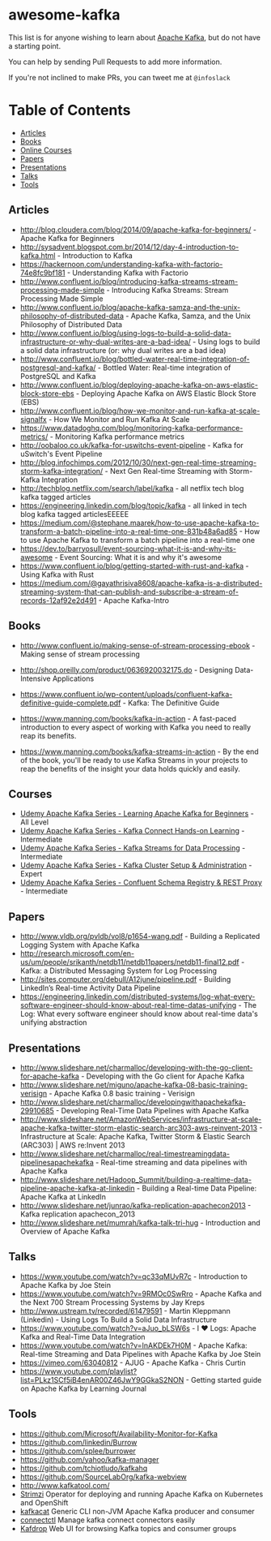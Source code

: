 # awesome-kafka

This list is for anyone wishing to learn about [Apache Kafka](http://kafka.apache.org/), but do not have a starting point.

You can help by sending Pull Requests to add more information.

If you're not inclined to make PRs, you can tweet me at `@infoslack`

# Table of Contents

- [Articles](#articles)
- [Books](#books)
- [Online Courses](#courses)
- [Papers](#papers)
- [Presentations](#presentations)
- [Talks](#talks)
- [Tools](#tools)

## Articles

- http://blog.cloudera.com/blog/2014/09/apache-kafka-for-beginners/ - Apache Kafka for Beginners
- http://sysadvent.blogspot.com.br/2014/12/day-4-introduction-to-kafka.html - Introduction to Kafka
- https://hackernoon.com/understanding-kafka-with-factorio-74e8fc9bf181 - Understanding Kafka with Factorio
- http://www.confluent.io/blog/introducing-kafka-streams-stream-processing-made-simple - Introducing Kafka Streams: Stream Processing Made Simple
- http://www.confluent.io/blog/apache-kafka-samza-and-the-unix-philosophy-of-distributed-data - Apache Kafka, Samza, and the Unix Philosophy of Distributed Data
- http://www.confluent.io/blog/using-logs-to-build-a-solid-data-infrastructure-or-why-dual-writes-are-a-bad-idea/ - Using logs to build a solid data infrastructure (or: why dual writes are a bad idea)
- http://www.confluent.io/blog/bottled-water-real-time-integration-of-postgresql-and-kafka/ - Bottled Water: Real-time integration of PostgreSQL and Kafka
- http://www.confluent.io/blog/deploying-apache-kafka-on-aws-elastic-block-store-ebs - Deploying Apache Kafka on AWS Elastic Block Store (EBS)
- http://www.confluent.io/blog/how-we-monitor-and-run-kafka-at-scale-signalfx - How We Monitor and Run Kafka At Scale
- https://www.datadoghq.com/blog/monitoring-kafka-performance-metrics/ - Monitoring Kafka performance metrics
- http://oobaloo.co.uk/kafka-for-uswitchs-event-pipeline - Kafka for uSwitch's Event Pipeline
- http://blog.infochimps.com/2012/10/30/next-gen-real-time-streaming-storm-kafka-integration/ - Next Gen Real-time Streaming with Storm-Kafka Integration
- http://techblog.netflix.com/search/label/kafka - all netflix tech blog kafka tagged articles
- https://engineering.linkedin.com/blog/topic/kafka - all linked in tech blog kafka tagged articlesEEEEE
- https://medium.com/@stephane.maarek/how-to-use-apache-kafka-to-transform-a-batch-pipeline-into-a-real-time-one-831b48a6ad85 - How to use Apache Kafka to transform a batch pipeline into a real-time one
- https://dev.to/barryosull/event-sourcing-what-it-is-and-why-its-awesome - Event Sourcing: What it is and why it's awesome
- https://www.confluent.io/blog/getting-started-with-rust-and-kafka - Using Kafka with Rust
- https://medium.com/@gayathrisiva8608/apache-kafka-is-a-distributed-streaming-system-that-can-publish-and-subscribe-a-stream-of-records-12af92e2d491 - Apache Kafka-Intro

## Books

- http://www.confluent.io/making-sense-of-stream-processing-ebook - Making sense of stream processing
- http://shop.oreilly.com/product/0636920032175.do - Designing Data-Intensive Applications

- https://www.confluent.io/wp-content/uploads/confluent-kafka-definitive-guide-complete.pdf - Kafka: The Definitive Guide
- https://www.manning.com/books/kafka-in-action - A fast-paced introduction to every aspect of working with Kafka you need to really reap its benefits.
- https://www.manning.com/books/kafka-streams-in-action - By the end of the book, you'll be ready to use Kafka Streams in your projects to reap the benefits of the insight your data holds quickly and easily.

## Courses

- [Udemy Apache Kafka Series - Learning Apache Kafka for Beginners](https://goo.gl/GaCKQN) - All Level
- [Udemy Apache Kafka Series - Kafka Connect Hands-on Learning](https://goo.gl/wLLLY9) - Intermediate
- [Udemy Apache Kafka Series - Kafka Streams for Data Processing](https://goo.gl/bro314) - Intermediate
- [Udemy Apache Kafka Series - Kafka Cluster Setup & Administration](https://goo.gl/1uYAuU) - Expert
- [Udemy Apache Kafka Series - Confluent Schema Registry & REST Proxy](https://goo.gl/XgWcVz) - Intermediate

## Papers

- http://www.vldb.org/pvldb/vol8/p1654-wang.pdf - Building a Replicated Logging System with Apache Kafka
- http://research.microsoft.com/en-us/um/people/srikanth/netdb11/netdb11papers/netdb11-final12.pdf - Kafka: a Distributed Messaging System for Log Processing
- http://sites.computer.org/debull/A12june/pipeline.pdf - Building LinkedIn’s Real-time Activity Data Pipeline
- https://engineering.linkedin.com/distributed-systems/log-what-every-software-engineer-should-know-about-real-time-datas-unifying - The Log: What every software engineer should know about real-time data's unifying abstraction

## Presentations

- http://www.slideshare.net/charmalloc/developing-with-the-go-client-for-apache-kafka - Developing with the Go client for Apache Kafka
- http://www.slideshare.net/miguno/apache-kafka-08-basic-training-verisign - Apache Kafka 0.8 basic training - Verisign
- http://www.slideshare.net/charmalloc/developingwithapachekafka-29910685 - Developing Real-Time Data Pipelines with Apache Kafka
- http://www.slideshare.net/AmazonWebServices/infrastructure-at-scale-apache-kafka-twitter-storm-elastic-search-arc303-aws-reinvent-2013 - Infrastructure at Scale: Apache Kafka, Twitter Storm & Elastic Search (ARC303) | AWS re:Invent 2013
- http://www.slideshare.net/charmalloc/real-timestreamingdata-pipelinesapachekafka - Real-time streaming and data pipelines with Apache Kafka
- http://www.slideshare.net/Hadoop_Summit/building-a-realtime-data-pipeline-apache-kafka-at-linkedin - Building a Real-time Data Pipeline: Apache Kafka at LinkedIn
- http://www.slideshare.net/junrao/kafka-replication-apachecon2013 - Kafka replication apachecon_2013
- http://www.slideshare.net/mumrah/kafka-talk-tri-hug - Introduction and Overview of Apache Kafka

## Talks

- https://www.youtube.com/watch?v=qc33qMUvR7c - Introduction to Apache Kafka by Joe Stein
- https://www.youtube.com/watch?v=9RMOc0SwRro - Apache Kafka and the Next 700 Stream Processing Systems by Jay Kreps
- http://www.ustream.tv/recorded/61479591 - Martin Kleppmann (Linkedin) - Using Logs To Build a Solid Data Infrastructure
- https://www.youtube.com/watch?v=aJuo_bLSW6s - I ♥ Logs: Apache Kafka and Real-Time Data Integration
- https://www.youtube.com/watch?v=InAKDEk7H0M - Apache Kafka: Real-time Streaming and Data Pipelines with Apache Kafka by Joe Stein
- https://vimeo.com/63040812 - AJUG - Apache Kafka - Chris Curtin
- https://www.youtube.com/playlist?list=PLkz1SCf5iB4enAR00Z46JwY9GGkaS2NON - Getting started guide on Apache Kafka by Learning Journal

## Tools

- https://github.com/Microsoft/Availability-Monitor-for-Kafka
- https://github.com/linkedin/Burrow
- https://github.com/splee/burrower
- https://github.com/yahoo/kafka-manager
- https://github.com/tchiotludo/kafkahq
- https://github.com/SourceLabOrg/kafka-webview
- http://www.kafkatool.com/
- [Strimzi](https://github.com/strimzi/strimzi-kafka-operator) Operator for deploying and running Apache Kafka on Kubernetes and OpenShift
- [kafkacat](https://github.com/edenhill/kafkacat) Generic CLI non-JVM Apache Kafka producer and consumer
- [connectctl](https://github.com/90poe/connectctl) Manage kafka connect connectors easily
- [Kafdrop](https://github.com/obsidiandynamics/kafdrop) Web UI for browsing Kafka topics and consumer groups
